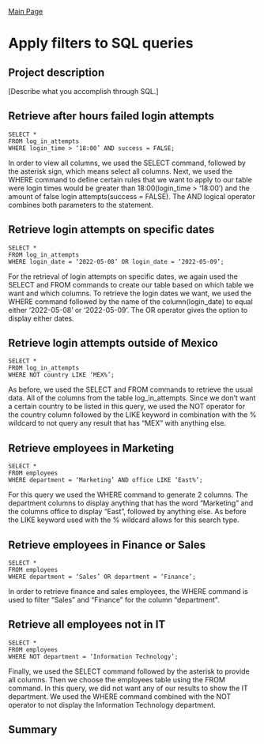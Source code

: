[Main Page](https://github.com/davidj778/davidj778)

# Apply filters to SQL queries


## Project description

[Describe what you accomplish through SQL.]


## Retrieve after hours failed login attempts


```
SELECT *
FROM log_in_attempts
WHERE login_time > ‘18:00’ AND success = FALSE;
```

In order to view all columns, we used the SELECT command, followed by the asterisk sign, which means select all columns. Next, we used the WHERE command to define certain rules that we want to apply to our table were login times would be greater than 18:00(login_time > ‘18:00’) and the amount of false login attempts(success = FALSE). The AND logical operator combines both parameters to the statement.

## Retrieve login attempts on specific dates

```
SELECT *
FROM log_in_attempts
WHERE login_date = ‘2022-05-08’ OR login_date = ‘2022-05-09’;
```

For the retrieval of login attempts on specific dates, we again used the SELECT and FROM commands to create our table based on which table we want and which columns. To retrieve the login dates we want, we used the WHERE command followed by the name of the column(login_date) to equal either ‘2022-05-08’ or ‘2022-05-09’. The OR operator gives the option to display either dates.

## Retrieve login attempts outside of Mexico

```
SELECT *
FROM log_in_attempts
WHERE NOT country LIKE ‘MEX%’;
```

As before, we used the SELECT and FROM commands to retrieve the usual data. All of the columns from the table log_in_attempts. Since we don’t want a certain country to be listed in this query, we used the NOT operator for the country column followed by the LIKE keyword in combination with the % wildcard to not query any result that has “MEX” with anything else.

## Retrieve employees in Marketing

```
SELECT *
FROM employees
WHERE department = ‘Marketing’ AND office LIKE ‘East%’;
```

For this query we used the WHERE command to generate 2 columns. The department columns to display anything that has the word “Marketing” and the columns office to display “East”, followed by anything else. As before the LIKE keyword used with the % wildcard allows for this search type.

## Retrieve employees in Finance or Sales

```
SELECT *
FROM employees
WHERE department = ‘Sales’ OR department = ‘Finance’;
```

In order to retrieve finance and sales employees, the WHERE command is used to filter “Sales” and “Finance” for the column “department".

## Retrieve all employees not in IT

```
SELECT *
FROM employees
WHERE NOT department = ‘Information Technology’;
```

Finally, we used the SELECT command followed by the asterisk to provide all columns. Then we choose the employees table using the FROM command. In this query, we did not want any of our results to show the IT department. We used the WHERE command combined with the NOT operator to not display the Information Technology department.

## Summary







